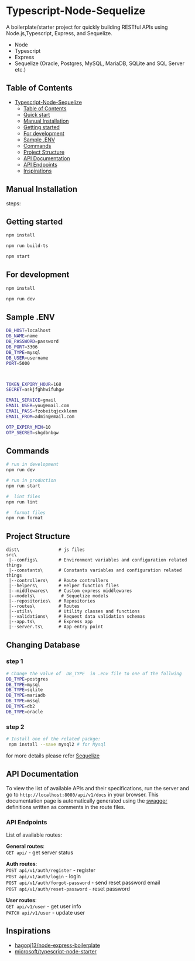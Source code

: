 # Typescript-Node-Sequelize

A boilerplate/starter project for quickly building RESTful APIs using Node.js,Typescript, Express, and Sequelize.


- Node 
- Typescript
- Express
- Sequelize (Oracle, Postgres, MySQL, MariaDB, SQLite and SQL Server etc.)

## Table of Contents

- [Typescript-Node-Sequelize](#typescript-node-sequelize-boilerplate)
  - [Table of Contents](#table-of-contents)
  - [Quick start](#quick-start)
  - [Manual Installation](#manual-installation)
  - [Getting started](#getting-started)
  - [For development](#for-development)
  - [Sample .ENV](#sample-env)
  - [Commands](#commands)
  - [Project Structure](#project-structure)
  - [API Documentation](#api-documentation)
  - [API Endpoints](#api-endpoints)
  - [Inspirations](#inspirations)




## Manual Installation

steps:

## Getting started

```sh
npm install

npm run build-ts

npm start

```

## For development

```sh
npm install

npm run dev

```

## Sample .ENV
```sh
DB_HOST=localhost
DB_NAME=name
DB_PASSWORD=password
DB_PORT=3306
DB_TYPE=mysql
DB_USER=username
PORT=5000



TOKEN_EXPIRY_HOUR=168
SECRET=askjfghhwifuhgw

EMAIL_SERVICE=gmail
EMAIL_USER=you@email.com
EMAIL_PASS=fzobeitqjcxklenm
EMAIL_FROM=admin@email.com

OTP_EXPIRY_MIN=10
OTP_SECRET=shgdbnbgw

```




## Commands


```bash
# run in development
npm run dev

# run in production
npm run start

#  lint files
npm run lint

#  format files
npm run format

```




## Project Structure

```
dist\               # js files
src\
 |--configs\        # Environment variables and configuration related things
 |--constants\      # Constants variables and configuration related things
 |--controllers\    # Route controllers 
 |--helpers\        # Helper function files
 |--middlewares\    # Custom express middlewares
 |--models\          # Sequelize models 
 |--repositories\   # Repositories 
 |--routes\         # Routes
 |--utils\          # Utility classes and functions
 |--validations\    # Request data validation schemas
 |--app.ts\         # Express app
 |--server.ts\      # App entry point
```
## Changing Database

### step 1
 
 ```sh
 # Change the value of  DB_TYPE  in .env file to one of the follwing
 DB_TYPE=postgres 
 DB_TYPE=mysql 
 DB_TYPE=sqlite 
 DB_TYPE=mariadb 
 DB_TYPE=mssql 
 DB_TYPE=db2 
 DB_TYPE=oracle 
 ```
### step 2
```sh
# Install one of the related packge:
 npm install --save mysql2 # for Mysql
```
for more details please refer [Sequelize](https://sequelize.org/docs/v6/getting-started/)
## API Documentation

To view the list of available APIs and their specifications, run the server and go to `http://localhost:8080/api/v1/docs` in your browser. This documentation page is automatically generated using the [swagger](https://swagger.io/) definitions written as comments in the route files.

### API Endpoints

List of available routes:

**General routes**: <br>
`GET api/` - get server status <br>

**Auth routes**:  <br>
`POST api/v1/auth/register` - register <br>
`POST api/v1/auth/login` - login <br>
`POST api/v1/auth/forgot-password` - send reset password email <br>
`POST api/v1/auth/reset-password` - reset password <br>


**User routes**: <br>
`GET api/v1/user` - get user info <br>
`PATCH api/v1/user` - update user <br>





## Inspirations
- [hagopj13/node-express-boilerplate](https://github.com/hagopj13/node-express-boilerplate)
- [microsoft/typescript-node-starter](https://github.com/microsoft/TypeScript-Node-Starter)





